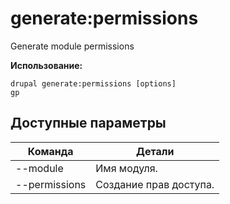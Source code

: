 # generate:permissions
Generate module permissions

**Использование:**
```
drupal generate:permissions [options]
gp
```

## Доступные параметры
Команда | Детали
-------|-------------
--module | Имя модуля.
--permissions | Создание прав доступа.
